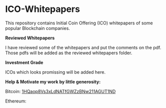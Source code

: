 # ICO-Whitepapers
This repository contains Initial Coin Offering (ICO) whitepapers of some popular Blockchain companies.

**Reviewed Whitepapers** 

I have reviewed some of the whitepapers and put the comments on the pdf. Those pdfs will be added as the reviewed whitepapers folder. 

**Investment Grade**

ICOs which looks promissing will be added here.


**Help & Motivate my work by little generosity:**

Bitcoin: [1HQaop8Vs3xLdNATfGWZzBNw211AGUT1ND](https://tradeblock.com/bitcoin/address/1HQaop8Vs3xLdNATfGWZzBNw211AGUT1ND)

Ethereum:
